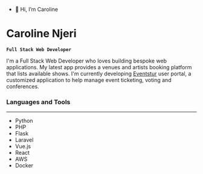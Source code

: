 - 👋 Hi, I’m Caroline

# Caroline Njeri

**`Full Stack Web Developer`**

I'm a Full Stack Web Developer who loves building bespoke web applications. My latest app provides a venues and artists booking platform that lists available shows. I'm currently developing [Eventstur](https://eventstur.com/) user portal, a customized application to help manage event ticketing, voting and conferences.


### Languages and Tools

---

- Python
- PHP
- Flask
- Laravel
- Vue.js
- React
- AWS
- Docker

